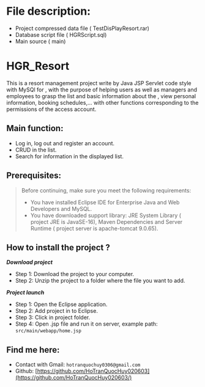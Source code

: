 # File description: 
- Project compressed data file ( TestDisPlayResort.rar)
- Database script file ( HGRScript.sql)
- Main source ( main)
# HGR_Resort
This is a resort management project write by Java JSP Servlet code style with MySQl for , with the purpose of helping users as well as managers and employees to grasp the list and basic information about the , view personal information, booking schedules,... with other functions corresponding to the permissions of the access account.
## Main function:
- Log in, log out and register an account.
- CRUD in the list.
- Search for information in the displayed list.
## Prerequisites:
> Before continuing, make sure you meet the following requirements:
> * You have installed Eclipse IDE for Enterprise Java and Web Developers and MySQL.
> * You have downloaded support library: JRE System Library ( project JRE is JavaSE-16), Maven Dependencies and Server Runtime ( project server is apache-tomcat 9.0.65).
## How to install the project ?
***Download project***
- Step 1: Download the project to your computer.
- Step 2: Unzip the project to a folder where the file you want to add.
  
***Project launch***
- Step 1: Open the Eclipse application.
- Step 2: Add project in to Eclipse.
- Step 3: Click in project folder.
- Step 4: Open .jsp file and run it on server, example path: `src/main/webapp/home.jsp `
## Find me here:
- Contact with Gmail: `hotranquochuy0306@gmail.com`
- Github: [https://github.com/HoTranQuocHuy020603](https://github.com/HoTranQuocHuy020603/)


